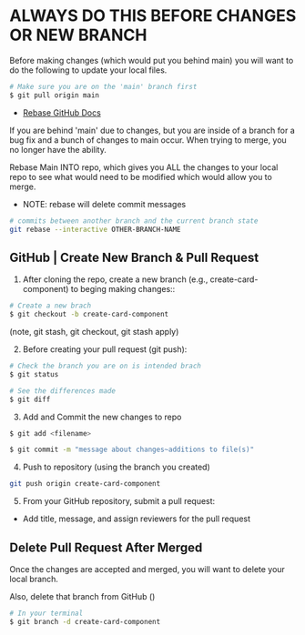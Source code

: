 # ALWAYS DO THIS BEFORE CHANGES OR NEW BRANCH

Before making changes (which would put you behind main) you will want to do the following to update your local files.

```bash
# Make sure you are on the 'main' branch first
$ git pull origin main
```

- [Rebase GitHub Docs](https://docs.github.com/en/get-started/using-git/about-git-rebase)

If you are behind 'main' due to changes, but you are inside of a branch for a bug fix and a bunch of changes to main occur. When trying to merge, you no longer have the ability.

Rebase Main INTO repo, which gives you ALL the changes to your local repo to see what would need to be modified which would allow you to merge.
- NOTE: rebase will delete commit messages

```bash
# commits between another branch and the current branch state
git rebase --interactive OTHER-BRANCH-NAME
```

## GitHub | Create New Branch & Pull Request

1. After cloning the repo, create a new branch (e.g., create-card-component) to beging making changes::

```bash
# Create a new brach
$ git checkout -b create-card-component
```

(note, git stash, git checkout, git stash apply)

2. Before creating your pull request (git push):

```bash
# Check the branch you are on is intended brach
$ git status

# See the differences made
$ git diff
```

3. Add and Commit the new changes to repo

```bash
$ git add <filename>

$ git commit -m "message about changes~additions to file(s)"
```

4. Push to repository (using the branch you created)

```bash
git push origin create-card-component
```

5. From your GitHub repository, submit a pull request:

- Add title, message, and assign reviewers for the pull request

## Delete Pull Request After Merged

Once the changes are accepted and merged, you will want to delete your local branch.

Also, delete that branch from GitHub ()

```bash
# In your terminal
$ git branch -d create-card-component
```
